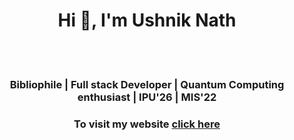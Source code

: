 <!--
<h2 style="style:center">USHNIK NATH </h2>
<br></br>
<h4>Bibliophile | Full stack Developer | Quantum Computing enthusiast | IPU'26 | MIS'22
See some of my works below.</h4>-->
<h1 align="center">Hi 👋, I'm Ushnik Nath</h1>
<br><br>
<h3 align="center">Bibliophile | Full stack Developer | Quantum Computing enthusiast | IPU'26 | MIS'22</h3>
<h3 align="center">To visit my website <a target="_blank" href="https://sputnik-42.github.io/website/">click here<a></h3>






<!--
**SPUTnik-42/SPUTnik-42** is a ✨ _special_ ✨ repository because its `README.md` (this file) appears on your GitHub profile.

Here are some ideas to get you started:

- 🔭 I’m currently working on ...
- 🌱 I’m currently learning ...
- 👯 I’m looking to collaborate on ...
- 🤔 I’m looking for help with ...
- 💬 Ask me about ...
- 📫 How to reach me: ...
- 😄 Pronouns: ...
- ⚡ Fun fact: ...
-->
